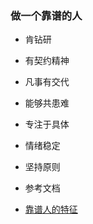 ### 做一个靠谱的人

- 肯钻研
- 有契约精神
- 凡事有交代
- 能够共患难
- 专注于具体
- 情绪稳定
- 坚持原则



- 参考文档
- [靠谱人的特征](https://36kr.com/p/1655578354858113)